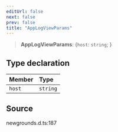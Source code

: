```yaml
---
editUrl: false
next: false
prev: false
title: "AppLogViewParams"
---
```


> **AppLogViewParams**: \{`host`: `string`;  }

## Type declaration

| Member | Type |
| :------ | :------ |
| `host` | `string` |

## Source

newgrounds.d.ts:187
